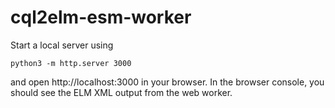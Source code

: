 # cql2elm-esm-worker

Start a local server using

    python3 -m http.server 3000

and open http://localhost:3000 in your browser. In the browser console, you should see the ELM XML output from the web worker.
